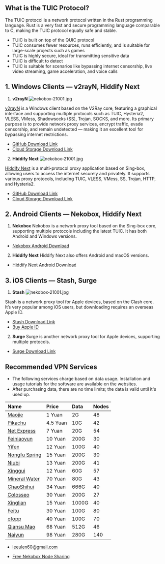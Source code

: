 

## What is the TUIC Protocol?

The TUIC protocol is a network protocol written in the Rust programming language. Rust is a very fast and secure programming language comparable to C, making the TUIC protocol equally safe and stable.

* TUIC is built on top of the QUIC protocol
* TUIC consumes fewer resources, runs efficiently, and is suitable for large-scale projects such as games
* TUIC is highly secure, ideal for transmitting sensitive data
* TUIC is difficult to detect
* TUIC is suitable for scenarios like bypassing internet censorship, live video streaming, game acceleration, and voice calls

## 1. Windows Clients — v2rayN, Hiddify Next

1. **v2rayN**
   ![nekobox-21001.jpg](https://nekobox.info/img/nekobox-21001.jpg)

[v2rayN](https://getfreevpn.info/zh/docs/vpn%E6%95%99%E7%A8%8B/%E4%B8%8B%E8%BD%BD%E5%B9%B6%E4%BD%BF%E7%94%A8v2rayN%E8%BD%AF%E4%BB%B6/) is a Windows client based on the V2Ray core, featuring a graphical interface and supporting multiple protocols such as TUIC, Hysteria2, VLESS, VMess, Shadowsocks (SS), Trojan, SOCKS, and more. Its primary purpose is to provide network proxy services, encrypt traffic, evade censorship, and remain undetected — making it an excellent tool for bypassing internet restrictions.

* [GitHub Download Link](https://github.com/2dust/v2rayN/releases/download/7.13.6/v2rayN-windows-64-desktop.zip)
* [Cloud Storage Download Link](https://pan1.mene.lol/s/8WEiK)

2. **Hiddify Next**
   ![nekobox-21001.jpg](https://nekobox.info/img/nekobox-21002.jpg)

[Hiddify Next](https://hiddify.me/zh) is a multi-protocol proxy application based on Sing-box, allowing users to access the internet securely and privately. It supports various proxy protocols, including TUIC, VLESS, VMess, SS, Trojan, HTTP, and Hysteria2.

* [GitHub Download Link](https://github.com/hiddify/hiddify-app/releases/download/v2.0.5/Hiddify-Windows-Setup-x64.exe)
* [Cloud Storage Download Link](https://pan1.mene.lol/s/jOAia)

## 2. Android Clients — Nekobox, Hiddify Next

1. **Nekobox**
   Nekobox is a network proxy tool based on the Sing-box core, supporting multiple protocols including the latest TUIC. It has both Android and Windows versions.

* [Nekobox Android Download](https://pan1.mene.lol/s/5Xvia)

2. **Hiddify Next**
   Hiddify Next also offers Android and macOS versions.

* [Hiddify Next Android Download](https://pan1.mene.lol/s/M3of6)

## 3. iOS Clients — Stash, Surge

1. **Stash**
   ![nekobox-21001.jpg](https://nekobox.info/img/nekobox-21003.jpg)

Stash is a network proxy tool for Apple devices, based on the Clash core. It’s very popular among iOS users, but downloading requires an overseas Apple ID.

* [Stash Download Link](https://apps.apple.com/us/app/stash-rule-based-proxy/id1596063349)
* [Buy Apple ID](https://bnb.lat/buy/2)

2. **Surge**
   Surge is another network proxy tool for Apple devices, supporting multiple protocols.

* [Surge Download Link](https://apps.apple.com/us/app/surge-5/id1442620678)

## Recommended VPN Services

* The following services charge based on data usage. Installation and usage tutorials for the software are available on the websites.
* After purchasing data, there are no time limits; the data is valid until it's used up.

| Name | Price | Data | Nodes |
| :--- | :--- | :--- | :--- |
| [Maojie](https://mojie.ws/#/register?code=BpCuERz0) | 1 Yuan | 2G | 48 |
| [Pikachu](https://pkhub.net/#/register?code=A6O9EIj0) | 4.5 Yuan | 10G | 42 |
| [Net Express](https://wjkc66.vip?c=REZUOC) | 7 Yuan | 20G | 54 |
| [Feiniaoyun](https://feiniaoyun.xyz/#/register?code=GpIqYOb5) | 10 Yuan | 200G | 30 |
| [Yifen](https://xn--4gqx1hgtfdmt.com/#/register?code=Aqr3awfK) | 12 Yuan | 100G | 40 |
| [Nongfu Spring](https://www.nfsq.us/#/register?code=i1fXTMYk) | 15 Yuan | 200G | 30 |
| [Niubi](https://6666b.idsduf.com/#/login?code=sT9kLfc6) | 13 Yuan | 200G | 41 |
| [Xinggui](https://bd.srcloud.art/#/register?code=fvyGkr5j) | 12 Yuan | 60G | 57 |
| [Mineral Water](https://5ldpe1hbmgj4ryv9.600mlt.cc/register?code=noYz548c) | 70 Yuan | 80G | 43 |
| [ChaoShihui](https://cshjc.shop/register?code=GadIbTHc) | 34 Yuan | 666G | 40 |
| [Colosseo](https://www.crosswall.org/#/register?code=3imspEVi) | 30 Yuan | 200G | 27 |
| [Xinglian](https://xn--mes995ajya725k.xyz/#/register?code=xFHkxqZv) | 15 Yuan | 1000G | 40 |
| [Feitu](https://www.xn--9kq10e0y7h.site/index.html?register=TtwX5VXt) | 30 Yuan | 100G | 80 |
| [ofopp](https://kk.ofopp.net/#/register?code=A2UmuXR8) | 40 Yuan | 100G | 70 |
| [Qiansu Mao](https://tmsreta.top/#/register?code=mmgD0jY7) | 68 Yuan | 512G | 46 |
| [Naiyun](https://www.v2ny.me?path=register&code=05XjPGu5) | 98 Yuan | 280G | 140 |

* [leeulen60@gmail.com](mailto:leeulen60@gmail.com)

* [Free Nekobox Node Sharing](https://nekobox.info/zh/docs/nekobox%E6%95%99%E7%A8%8B/nekobox%E5%85%8D%E8%B4%B9%E8%8A%82%E7%82%B9%E5%88%86%E4%BA%AB/)


